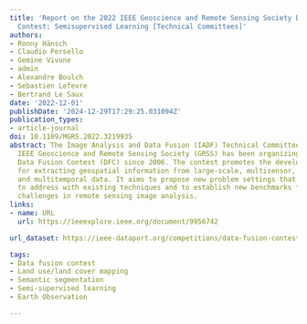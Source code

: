 ```yaml
---
title: 'Report on the 2022 IEEE Geoscience and Remote Sensing Society Data Fusion
  Contest: Semisupervised Learning [Technical Committees]'
authors:
- Ronny Hänsch
- Claudio Persello
- Gemine Vivone
- admin
- Alexandre Boulch
- Sebastien Lefevre
- Bertrand Le Saux
date: '2022-12-01'
publishDate: '2024-12-29T17:29:25.031094Z'
publication_types:
- article-journal
doi: 10.1109/MGRS.2022.3219935
abstract: The Image Analysis and Data Fusion (IADF) Technical Committee (TC) of the
  IEEE Geoscience and Remote Sensing Society (GRSS) has been organizing the annual
  Data Fusion Contest (DFC) since 2006. The contest promotes the development of methods
  for extracting geospatial information from large-scale, multisensor, multimodal,
  and multitemporal data. It aims to propose new problem settings that are challenging
  to address with existing techniques and to establish new benchmarks for scientific
  challenges in remote sensing image analysis.
links:
- name: URL
  url: https://ieeexplore.ieee.org/document/9956742

url_dataset: https://ieee-dataport.org/competitions/data-fusion-contest-2022-dfc2022

tags:
- Data fusion contest
- Land use/land cover mapping
- Semantic segmentation
- Semi-supervised learning
- Earth Observation

---
```

